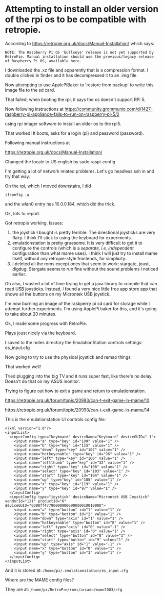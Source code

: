 # Attempting to install an older version of the rpi os to be compatible with retropie.

According to https://retropie.org.uk/docs/Manual-Installation/
which says:
```
NOTE: The Raspberry Pi OS 'bullseye' release is not yet supported by RetroPie. Manual installation should use the previous/legacy release of Raspberry Pi OS, available here.

```

I downloaded the .xz file and apparently that is a compression format.  I double clicked in finder and it has decompressed it to an .img file.

Now attempting to use ApplePiBaker to 'restore from backup' to write this image file to the sd card.

That failed; when booting the rpi, it says the os doesn't support RPi 5.

Now following instructions at https://community.grommunio.com/d/1427-raspberry-pi-appliance-fails-to-run-on-raspberry-pi-5/2

using rpi imager software to install an older os to the rpi5.

That worked! It boots, asks for a login (pi) and password (password).

Following manual instructions at

https://retropie.org.uk/docs/Manual-Installation/

Changed the locale to US english by sudo raspi-config




I'm getting a lot of network related problems.  Let's go headless ssh in and try that way.

On the rpi, which I moved downstairs, I did
```
ifconfig -a
```
and the wlan0 entry has 10.0.0.184, which did the trick.


Ok, lots to report.

Got retropie working.  Issues:

1) the joystick I bought is pretty terrible.  The directional joysticks are very flaky.  I think I'll stick to using the keyboard for experiments.
2) emulationstation is pretty gruesome.  It is very difficult to get it to configure the controls (which is a *separate, i.e, independent* configuration than what mame uses).  I think I will just try to install mame itself, without any retropie-style frontends, for simplicity.
3) I deleted all the roms except ones that seem to work: stargate, joust, digdug.  Stargate seems to run fine without the sound problems I noticed earlier.

Oh also, I wasted a lot of time trying to get a java library to compile that can read USB joysticks.  Instead, I found a very nice little free app store app that shows all the buttons on my Microntek USB joystick.

I'm now burning an image of the rasbperry pi sd card for storage while I attempt further experiments.  I'm using ApplePi baker for this, and it's going to take about 20 minutes.



Ok, I made some progress with RetroPie.

Plays joust nicely via the keyboard.

I saved to the notes directory the EmulationStation controls settings:  es_input.cfg

Now going to try to use the physical joystick and remap things

That worked well!

Tried plugging into the big TV and it runs super fast, like there's no delay.  Doesn't do that on my ASUS monitor.


Trying to figure out how to exit a game and return to emulationstation.

https://retropie.org.uk/forum/topic/20993/can-t-exit-game-in-mame/10

https://retropie.org.uk/forum/topic/20993/can-t-exit-game-in-mame/14


This is the emulationstation UI controls config file:


```
<?xml version="1.0"?>
<inputList>
  <inputConfig type="keyboard" deviceName="Keyboard" deviceGUID="-1">
    <input name="a" type="key" id="100" value="1" />
    <input name="b" type="key" id="115" value="1" />
    <input name="down" type="key" id="107" value="1" />
    <input name="hotkeyenable" type="key" id="96" value="1" />
    <input name="left" type="key" id="106" value="1" />
    <input name="leftthumb" type="key" id="32" value="1" />
    <input name="right" type="key" id="108" value="1" />
    <input name="select" type="key" id="103" value="1" />
    <input name="start" type="key" id="104" value="1" />
    <input name="up" type="key" id="105" value="1" />
    <input name="x" type="key" id="119" value="1" />
    <input name="y" type="key" id="97" value="1" />
  </inputConfig>
  <inputConfig type="joystick" deviceName="Microntek USB Joystick" vendorId="121" productId="6" deviceGUID="0300ff47790000000600000010010000">
    <input name="a" type="button" id="1" value="1" />
    <input name="b" type="button" id="2" value="1" />
    <input name="down" type="axis" id="1" value="1" />
    <input name="hotkeyenable" type="button" id="8" value="1" />
    <input name="left" type="axis" id="0" value="-1" />
    <input name="right" type="axis" id="0" value="1" />
    <input name="select" type="button" id="8" value="1" />
    <input name="start" type="button" id="9" value="1" />
    <input name="up" type="axis" id="1" value="-1" />
    <input name="x" type="button" id="0" value="1" />
    <input name="y" type="button" id="3" value="1" />
  </inputConfig>
</inputList>
```
And it is stored at: `/home/pi/.emulationstation/es_input.cfg`


Where are the MAME config files?

They are at:
`/home/pi/RetroPie/roms/arcade/mame2003/cfg`






